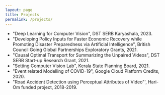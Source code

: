 ```yaml
---
layout: page
title: Projects
permalink: /projects/
---
```

*  "Deep Learning for Computer Vision", DST SERB Karyashala, 2023.
*  "Developing Policy Inputs for Faster Economic Recovery while Promoting Disaster Preparedness via Artificial Intelligence", British Council Going Global Partnerships Exploratory Grants, 2021.
*  "Causal Optimal Transport for Summarizing the Unpaired Videos", DST SERB Start-up Research Grant, 2021.
*  "Setting Computer Vision Lab", Kerala State Planning Board, 2021.
*  "Event related Modelling of COVID-19", Google Cloud Platform Credits, 2020.
*  "Road Accident Detection using Perceptual Attributes of Video"', Hari-Om funded project, 2018-2019.
